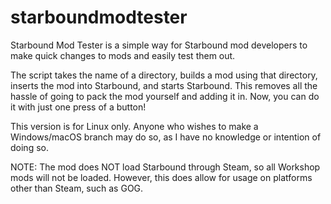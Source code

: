 # starboundmodtester
Starbound Mod Tester is a simple way for Starbound mod developers to make quick changes to mods and easily test them out.

The script takes the name of a directory, builds a mod using that directory, inserts the mod into Starbound, and starts Starbound.
This removes all the hassle of going to pack the mod yourself and adding it in. Now, you can do it with just one press of a button!

This version is for Linux only. Anyone who wishes to make a Windows/macOS branch may do so, as I have no knowledge or intention of doing so.

NOTE: The mod does NOT load Starbound through Steam, so all Workshop mods will not be loaded. However, this does allow for usage on platforms other than Steam, such as GOG.
